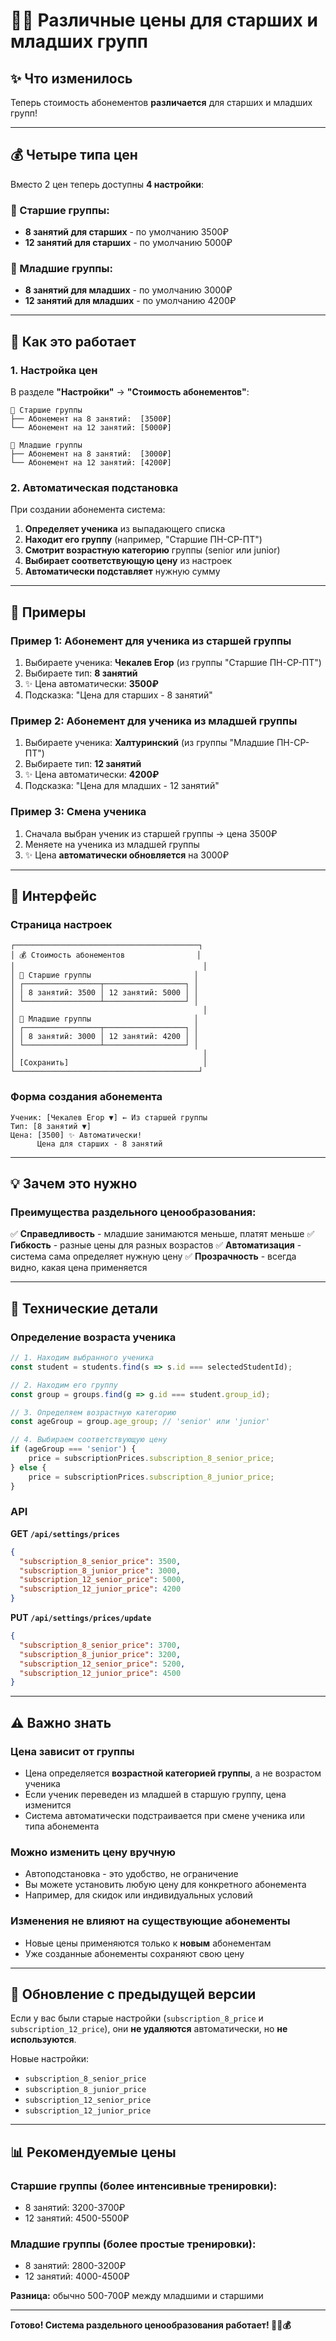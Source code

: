 # 👶👨 Различные цены для старших и младших групп

## ✨ Что изменилось

Теперь стоимость абонементов **различается** для старших и младших групп!

---

## 💰 Четыре типа цен

Вместо 2 цен теперь доступны **4 настройки**:

### 👨 Старшие группы:
- **8 занятий для старших** - по умолчанию 3500₽
- **12 занятий для старших** - по умолчанию 5000₽

### 👶 Младшие группы:
- **8 занятий для младших** - по умолчанию 3000₽
- **12 занятий для младших** - по умолчанию 4200₽

---

## 🎯 Как это работает

### 1. Настройка цен

В разделе **"Настройки"** → **"Стоимость абонементов"**:

```
👨 Старшие группы
├── Абонемент на 8 занятий:  [3500₽]
└── Абонемент на 12 занятий: [5000₽]

👶 Младшие группы
├── Абонемент на 8 занятий:  [3000₽]
└── Абонемент на 12 занятий: [4200₽]
```

### 2. Автоматическая подстановка

При создании абонемента система:

1. **Определяет ученика** из выпадающего списка
2. **Находит его группу** (например, "Старшие ПН-СР-ПТ")
3. **Смотрит возрастную категорию** группы (senior или junior)
4. **Выбирает соответствующую цену** из настроек
5. **Автоматически подставляет** нужную сумму

---

## 📝 Примеры

### Пример 1: Абонемент для ученика из старшей группы

1. Выбираете ученика: **Чекалев Егор** (из группы "Старшие ПН-СР-ПТ")
2. Выбираете тип: **8 занятий**
3. ✨ Цена автоматически: **3500₽**
4. Подсказка: "Цена для старших - 8 занятий"

### Пример 2: Абонемент для ученика из младшей группы

1. Выбираете ученика: **Халтуринский** (из группы "Младшие ПН-СР-ПТ")
2. Выбираете тип: **12 занятий**
3. ✨ Цена автоматически: **4200₽**
4. Подсказка: "Цена для младших - 12 занятий"

### Пример 3: Смена ученика

1. Сначала выбран ученик из старшей группы → цена 3500₽
2. Меняете на ученика из младшей группы
3. ✨ Цена **автоматически обновляется** на 3000₽

---

## 🎨 Интерфейс

### Страница настроек

```
┌─────────────────────────────────────────┐
│ 💰 Стоимость абонементов                │
│                                          │
│ 👨 Старшие группы                       │
│ ┌─────────────────┬──────────────────┐ │
│ │ 8 занятий: 3500 │ 12 занятий: 5000 │ │
│ └─────────────────┴──────────────────┘ │
│                                          │
│ 👶 Младшие группы                       │
│ ┌─────────────────┬──────────────────┐ │
│ │ 8 занятий: 3000 │ 12 занятий: 4200 │ │
│ └─────────────────┴──────────────────┘ │
│                                          │
│ [Сохранить]                              │
└─────────────────────────────────────────┘
```

### Форма создания абонемента

```
Ученик: [Чекалев Егор ▼] ← Из старшей группы
Тип: [8 занятий ▼]
Цена: [3500] ✨ Автоматически!
      Цена для старших - 8 занятий
```

---

## 💡 Зачем это нужно

### Преимущества раздельного ценообразования:

✅ **Справедливость** - младшие занимаются меньше, платят меньше
✅ **Гибкость** - разные цены для разных возрастов
✅ **Автоматизация** - система сама определяет нужную цену
✅ **Прозрачность** - всегда видно, какая цена применяется

---

## 🔧 Технические детали

### Определение возраста ученика

```javascript
// 1. Находим выбранного ученика
const student = students.find(s => s.id === selectedStudentId);

// 2. Находим его группу
const group = groups.find(g => g.id === student.group_id);

// 3. Определяем возрастную категорию
const ageGroup = group.age_group; // 'senior' или 'junior'

// 4. Выбираем соответствующую цену
if (ageGroup === 'senior') {
    price = subscriptionPrices.subscription_8_senior_price;
} else {
    price = subscriptionPrices.subscription_8_junior_price;
}
```

### API

**GET `/api/settings/prices`**

```json
{
  "subscription_8_senior_price": 3500,
  "subscription_8_junior_price": 3000,
  "subscription_12_senior_price": 5000,
  "subscription_12_junior_price": 4200
}
```

**PUT `/api/settings/prices/update`**

```json
{
  "subscription_8_senior_price": 3700,
  "subscription_8_junior_price": 3200,
  "subscription_12_senior_price": 5200,
  "subscription_12_junior_price": 4500
}
```

---

## ⚠️ Важно знать

### Цена зависит от группы

- Цена определяется **возрастной категорией группы**, а не возрастом ученика
- Если ученик переведен из младшей в старшую группу, цена изменится
- Система автоматически подстраивается при смене ученика или типа абонемента

### Можно изменить цену вручную

- Автоподстановка - это удобство, не ограничение
- Вы можете установить любую цену для конкретного абонемента
- Например, для скидок или индивидуальных условий

### Изменения не влияют на существующие абонементы

- Новые цены применяются только к **новым** абонементам
- Уже созданные абонементы сохраняют свою цену

---

## 🚀 Обновление с предыдущей версии

Если у вас были старые настройки (`subscription_8_price` и `subscription_12_price`), они **не удаляются** автоматически, но **не используются**.

Новые настройки:
- `subscription_8_senior_price`
- `subscription_8_junior_price`
- `subscription_12_senior_price`
- `subscription_12_junior_price`

---

## 📊 Рекомендуемые цены

### Старшие группы (более интенсивные тренировки):
- 8 занятий: 3200-3700₽
- 12 занятий: 4500-5500₽

### Младшие группы (более простые тренировки):
- 8 занятий: 2800-3200₽
- 12 занятий: 4000-4500₽

**Разница:** обычно 500-700₽ между младшими и старшими

---

**Готово! Система раздельного ценообразования работает! 👶👨💰**
